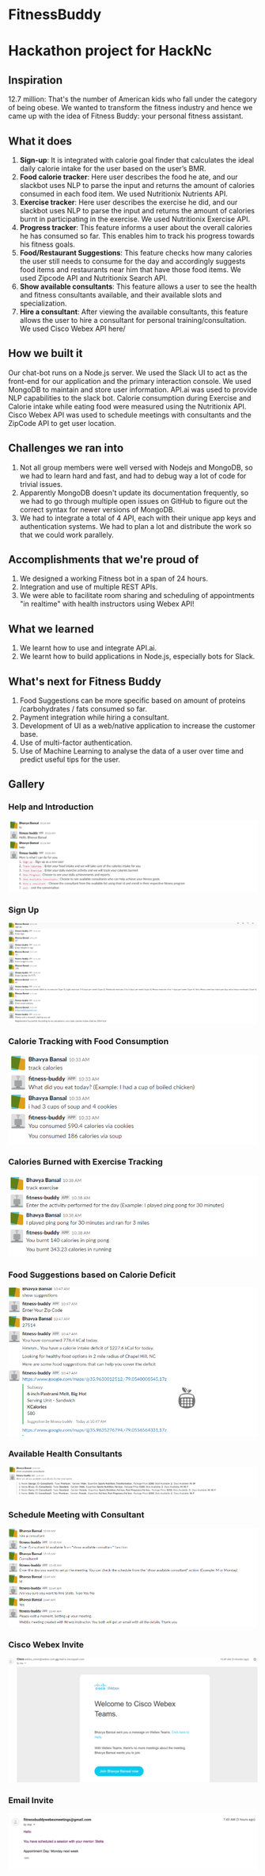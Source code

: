 # FitnessBuddy
# Hackathon project for HackNc

## Inspiration
12.7 million: That's the number of American kids who fall under the category of being obese. We wanted to transform the fitness industry and hence we came up with the idea of Fitness Buddy: your personal fitness assistant.

## What it does
1. **Sign-up**: It is integrated with calorie goal finder that calculates the ideal daily calorie intake for the user based on the user’s BMR.
2. **Food calorie tracker**: Here user describes the food he ate, and our slackbot uses NLP to parse the input and returns the amount of calories consumed in each food item. We used Nutritionix Nutrients API.
3. **Exercise tracker**: Here user describes the exercise he did, and our slackbot uses NLP to parse the input and returns the amount of calories burnt in participating in the exercise. We used Nutritionix Exercise API.
4. **Progress tracker**: This feature informs a user about the overall calories he has consumed so far. This enables him to track his progress towards his fitness goals.
5. **Food/Restaurant Suggestions**: This feature checks how many calories the user still needs to consume for the day and accordingly suggests food items and restaurants near him that have those food items. We used Zipcode API and Nutritionix Search API.
6. **Show available consultants**: This feature allows a user to see the health and fitness consultants available, and their available slots and specialization.
7. **Hire a consultant**: After viewing the available consultants, this feature allows the user to hire a consultant for personal training/consultation. We used Cisco Webex API here/

## How we built it
Our chat-bot runs on a Node.js server.
We used the Slack UI to act as the front-end for our application and the primary interaction console.
We used MongoDB to maintain and store user information.
API.ai was used to provide NLP capabilities to the slack bot.
Calorie consumption during Exercise and Calorie intake while eating food were measured using the Nutritionix API.
Cisco Webex API was used to schedule meetings with consultants and the ZipCode API to get user location.

## Challenges we ran into
1. Not all group members were well versed with Nodejs and MongoDB, so we had to learn hard and fast, and had to debug way a lot of code for trivial issues.
2. Apparently MongoDB doesn't update its documentation frequently, so we had to go through multiple open issues on GitHub to figure out the correct syntax for newer versions of MongoDB.
3. We had to integrate a total of 4 API, each with their unique app keys and authentication systems. We had to plan a lot and distribute the work so that we could work parallely.

## Accomplishments that we're proud of
1. We designed a working Fitness bot in a span of 24 hours.
2. Integration and use of multiple REST APIs.
3. We were able to facilitate room sharing and scheduling of appointments "in realtime" with health instructors using Webex API!

## What we learned
1. We learnt how to use and integrate API.ai.
2. We learnt how to build applications in Node.js, especially bots for Slack.

## What's next for Fitness Buddy
1. Food Suggestions can be more specific based on amount of proteins /carbohydrates / fats consumed so far.
2. Payment integration while hiring a consultant.
3. Development of UI as a web/native application to increase the customer base.
4. Use of multi-factor authentication.
5. Use of Machine Learning to analyse the data of a user over time and predict useful tips for the user.

## Gallery

### Help and Introduction

![Help](docs/image1.png)

### Sign Up

![SignUp](docs/image2.png)

### Calorie Tracking with Food Consumption

![Food Consumption](docs/image3.png)

### Calories Burned with Exercise Tracking

![Exercise Tracking](docs/image4.png)

### Food Suggestions based on Calorie Deficit

![Food Suggestions](docs/image5.png)

### Available Health Consultants

![Consultants](docs/image6.png)

### Schedule Meeting with Consultant

![Meeting](docs/image7.png)

### Cisco Webex Invite

![Invite](docs/image8.png)

### Email Invite

![Email](docs/image9.png)
